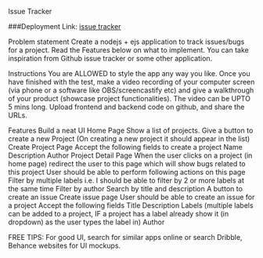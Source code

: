  Issue Tracker

###Deployment Link:  [issue tracker](https://issue-tracker-68gp.onrender.com/)


Problem statement
Create a nodejs + ejs  application to track issues/bugs for a project. Read the Features below on what to implement. You can take inspiration from Github issue tracker or some other application.

Instructions
You are ALLOWED to style the app any way you like.
Once you have finished with the test, make a video recording of your computer screen (via phone or a software like OBS/screencastify etc) and give a walkthrough of your product (showcase project functionalities). The video can be UPTO 5 mins long.
Upload frontend and backend code on github, and share the URLs.

Features
Build a neat UI
Home Page
Show a list of projects.
Give a button to create a new Project (On creating a new project it should appear in the list)
Create Project Page
Accept the following fields to create a project
Name
Description
Author
Project Detail Page
When the user clicks on a project (in home page) redirect the user to this page which will show bugs related to this project
User should be able to perform following actions on this page
Filter by multiple labels i.e. I should be able to filter by 2 or more labels at the same time
Filter by author
Search by title and description
A button to create an issue
Create issue page
User should be able to create an issue for a project
Accept the following fields
Title
Description
Labels (multiple labels can be added to a project, IF a project has a label already show it (in dropdown) as the user types the label in)
Author


FREE TIPS:
For good UI, search for similar apps online or search Dribble, Behance websites for UI mockups.

